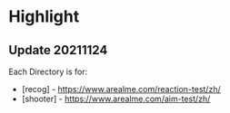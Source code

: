 # Highlight
## Update 20211124

Each Directory is for:
- [recog] - https://www.arealme.com/reaction-test/zh/
- [shooter] - https://www.arealme.com/aim-test/zh/